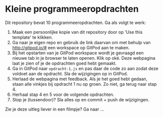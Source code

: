 # Kleine programmeeropdrachten

Dit repository bevat 10 programmeeropdrachten. Ga als volgt te werk:

1. Maak een persoonlijke kopie van dit repository door op 'Use this template' te klikken.
2. Ga naar je eigen repo en gebruik de link daarvan om met behulp van http://gitpod.io/#<url-van-je-eigen-repo> een workspace op GitPod aan te maken.
3. Bij het opstarten van je GitPod workspace wordt je gevraagd een nieuwe tab in je browser te laten openen. Klik op oké. Deze webpagina laat je zien of je de opdrachten goed hebt gemaakt.
4. Ga in GitPod naar ```opdracht-1.js``` en pas daar de code zo aan zodat deze voldoet aan de opdracht. Sla de wijzigingen op in GitPod.
5. Herlaad de webpagina met feedback. Als je het goed hebt gedaan, staan alle vinkjes bij opdracht 1 nu op groen. Zo niet, ga terug naar stap 4.
6. Herhaal stap 4 en 5 voor de volgende opdrachten.
7. Stop je (tussendoor)? Sla alles op en commit + push de wijzigingen.
  
Zie je deze uitleg liever in een filmpje? Ga naar ...

